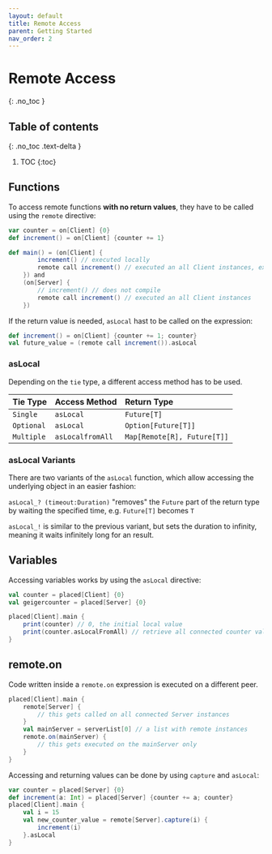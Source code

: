 ```yaml
---
layout: default
title: Remote Access
parent: Getting Started
nav_order: 2
---
```

# Remote Access
{: .no_toc }

## Table of contents
{: .no_toc .text-delta }

1. TOC
{:toc}

## Functions
To access remote functions **with no return values**, they have to be called using the `remote` directive:
```scala
var counter = on[Client] {0}
def increment() = on[Client] {counter += 1}

def main() = (on[Client] {
        increment() // executed locally
        remote call increment() // executed an all Client instances, except on this one
    }) and
    (on[Server] {
        // increment() // does not compile
        remote call increment() // executed an all Client instances
    })
```
If the return value is needed, `asLocal` hast to be called on the expression:
```scala
def increment() = on[Client] {counter += 1; counter}
val future_value = (remote call increment()).asLocal
```

### asLocal
Depending on the `tie` type, a different access method has to be used.

| Tie Type        | Access Method | Return Type | 
|:-------------|:------------------|:---------------|
| `Single`     | `asLocal`          | `Future[T]` |
| `Optional`   | `asLocal`          | `Option[Future[T]]` |
| `Multiple`     | `asLocalfromAll`          | `Map[Remote[R], Future[T]]` |

### asLocal Variants
There are two variants of the `asLocal` function, which allow accessing the underlying object in an easier fashion:

`asLocal_? (timeout:Duration)` "removes" the `Future` part of the return type by waiting the specified time, e.g. `Future[T]` becomes `T`

`asLocal_!` is similar to the previous variant, but sets the duration to infinity, meaning it waits infinitely long for an result.


## Variables
Accessing variables works by using the `asLocal` directive:
```scala
val counter = placed[Client] {0}
val geigercounter = placed[Server] {0}

placed[Client].main {
    print(counter) // 0, the initial local value
    print(counter.asLocalFromAll) // retrieve all connected counter values
}
```

## remote.on
Code written inside a `remote.on` expression is executed on a different peer.
```scala
placed[Client].main {
    remote[Server] {
        // this gets called on all connected Server instances
    }
    val mainServer = serverList[0] // a list with remote instances
    remote.on(mainServer) {
        // this gets executed on the mainServer only
    }
}
```
Accessing and returning values can be done by using `capture` and `asLocal`:
```scala
var counter = placed[Server] {0}
def increment(a: Int) = placed[Server] {counter += a; counter}
placed[Client].main {
    val i = 15
    val new_counter_value = remote[Server].capture(i) {
        increment(i)
    }.asLocal
}

```